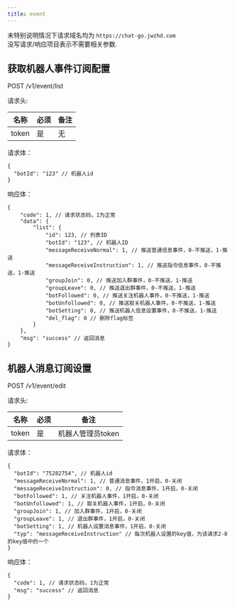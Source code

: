 ```yaml
---
title: event
---
```


未特别说明情况下请求域名均为 `https://chat-go.jwzhd.com`  
没写请求/响应项目表示不需要相关参数.  

## 获取机器人事件订阅配置

POST /v1/event/list

请求头:  

|名称|必须|备注|
|-----|-----|-----|
|token|是|无|

请求体：

```JSONC
{
  "botId": "123" // 机器人id
}
```

响应体：

```JSONC
{
    "code": 1, // 请求状态码，1为正常
    "data": {
        "list": {
            "id": 123, // 列表ID
            "botId": "123", // 机器人ID
            "messageReceiveNormal": 1, // 推送普通信息事件，0-不推送，1-推送
            "messageReceiveInstruction": 1, // 推送指令信息事件，0-不推送，1-推送
            "groupJoin": 0, // 推送加入群事件，0-不推送，1-推送
            "groupLeave": 0, // 推送退出群事件，0-不推送，1-推送
            "botFollowed": 0, // 推送关注机器人事件，0-不推送，1-推送
            "botUnfollowed": 0, // 推送取关机器人事件，0-不推送，1-推送
            "botSetting": 0, // 推送机器人信息设置事件，0-不推送，1-推送
            "del_flag": 0 // 删除flag标签
        }
    },
    "msg": "success" // 返回消息
}
```

## 机器人消息订阅设置

POST /v1/event/edit

请求头:  

|名称|必须|备注|
|-----|-----|-----|
|token|是|机器人管理员token|

请求体：

```JSONC
{
  "botId": "75282754", // 机器人id
  "messageReceiveNormal": 1, // 普通消息事件，1开启，0-关闭
  "messageReceiveInstruction": 0, // 指令消息事件，1开启，0-关闭
  "botFollowed": 1, // 关注机器人事件，1开启，0-关闭
  "botUnfollowed": 1, // 取关机器人事件，1开启，0-关闭
  "groupJoin": 1, // 加入群事件，1开启，0-关闭
  "groupLeave": 1, // 退出群事件，1开启，0-关闭
  "botSetting": 1, // 机器人设置消息事件，1开启，0-关闭
  "typ": "messageReceiveInstruction" // 每次机器人设置的key值，为该请求2-8的key值中的一个
}
```

响应体：

```JSONC
{
  "code": 1, // 请求状态码，1为正常
  "msg": "success" // 返回消息
}
```
